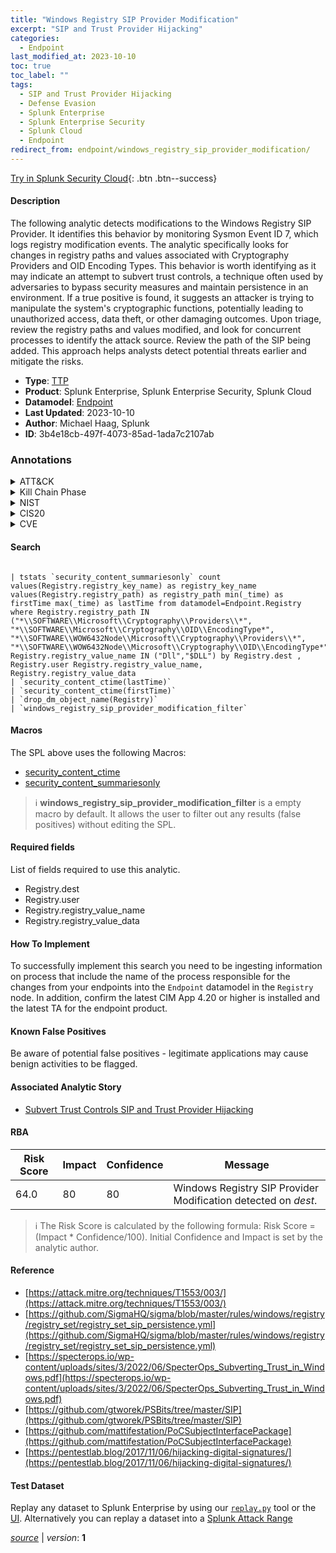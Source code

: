 ```yaml
---
title: "Windows Registry SIP Provider Modification"
excerpt: "SIP and Trust Provider Hijacking"
categories:
  - Endpoint
last_modified_at: 2023-10-10
toc: true
toc_label: ""
tags:
  - SIP and Trust Provider Hijacking
  - Defense Evasion
  - Splunk Enterprise
  - Splunk Enterprise Security
  - Splunk Cloud
  - Endpoint
redirect_from: endpoint/windows_registry_sip_provider_modification/
---
```




[Try in Splunk Security Cloud](https://www.splunk.com/en_us/cyber-security.html){: .btn .btn--success}

#### Description

The following analytic detects modifications to the Windows Registry SIP Provider. It identifies this behavior by monitoring Sysmon Event ID 7, which logs registry modification events. The analytic specifically looks for changes in registry paths and values associated with Cryptography Providers and OID Encoding Types. This behavior is worth identifying as it may indicate an attempt to subvert trust controls, a technique often used by adversaries to bypass security measures and maintain persistence in an environment. If a true positive is found, it suggests an attacker is trying to manipulate the system&#39;s cryptographic functions, potentially leading to unauthorized access, data theft, or other damaging outcomes. Upon triage, review the registry paths and values modified, and look for concurrent processes to identify the attack source. Review the path of the SIP being added. This approach helps analysts detect potential threats earlier and mitigate the risks.

- **Type**: [TTP](https://github.com/splunk/security_content/wiki/Detection-Analytic-Types)
- **Product**: Splunk Enterprise, Splunk Enterprise Security, Splunk Cloud
- **Datamodel**: [Endpoint](https://docs.splunk.com/Documentation/CIM/latest/User/Endpoint)
- **Last Updated**: 2023-10-10
- **Author**: Michael Haag, Splunk
- **ID**: 3b4e18cb-497f-4073-85ad-1ada7c2107ab

### Annotations
<details>
  <summary>ATT&CK</summary>

<div markdown="1">

#### [ATT&CK](https://attack.mitre.org/)

| ID          | Technique   | Tactic         |
| ----------- | ----------- |--------------- |
| [T1553.003](https://attack.mitre.org/techniques/T1553/003/) | SIP and Trust Provider Hijacking | Defense Evasion |

</div>
</details>


<details>
  <summary>Kill Chain Phase</summary>

<div markdown="1">

* Exploitation


</div>
</details>


<details>
  <summary>NIST</summary>

<div markdown="1">

* DE.CM



</div>
</details>

<details>
  <summary>CIS20</summary>

<div markdown="1">

* CIS 10



</div>
</details>

<details>
  <summary>CVE</summary>

<div markdown="1">


</div>
</details>


#### Search

```

| tstats `security_content_summariesonly` count values(Registry.registry_key_name) as registry_key_name values(Registry.registry_path) as registry_path min(_time) as firstTime max(_time) as lastTime from datamodel=Endpoint.Registry where Registry.registry_path IN ("*\\SOFTWARE\\Microsoft\\Cryptography\\Providers\\*", "*\\SOFTWARE\\Microsoft\\Cryptography\\OID\\EncodingType*", "*\\SOFTWARE\\WOW6432Node\\Microsoft\\Cryptography\\Providers\\*", "*\\SOFTWARE\\WOW6432Node\\Microsoft\\Cryptography\\OID\\EncodingType*") Registry.registry_value_name IN ("Dll","$DLL") by Registry.dest , Registry.user Registry.registry_value_name, Registry.registry_value_data 
| `security_content_ctime(lastTime)` 
| `security_content_ctime(firstTime)` 
| `drop_dm_object_name(Registry)`
| `windows_registry_sip_provider_modification_filter`
```

#### Macros
The SPL above uses the following Macros:
* [security_content_ctime](https://github.com/splunk/security_content/blob/develop/macros/security_content_ctime.yml)
* [security_content_summariesonly](https://github.com/splunk/security_content/blob/develop/macros/security_content_summariesonly.yml)

> :information_source:
> **windows_registry_sip_provider_modification_filter** is a empty macro by default. It allows the user to filter out any results (false positives) without editing the SPL.



#### Required fields
List of fields required to use this analytic.
* Registry.dest
* Registry.user
* Registry.registry_value_name
* Registry.registry_value_data



#### How To Implement
To successfully implement this search you need to be ingesting information on process that include the name of the process responsible for the changes from your endpoints into the `Endpoint` datamodel in the `Registry` node. In addition, confirm the latest CIM App 4.20 or higher is installed and the latest TA for the endpoint product.
#### Known False Positives
Be aware of potential false positives - legitimate applications may cause benign activities to be flagged.

#### Associated Analytic Story
* [Subvert Trust Controls SIP and Trust Provider Hijacking](/stories/subvert_trust_controls_sip_and_trust_provider_hijacking)




#### RBA

| Risk Score  | Impact      | Confidence   | Message      |
| ----------- | ----------- |--------------|--------------|
| 64.0 | 80 | 80 | Windows Registry SIP Provider Modification detected on $dest$. |


> :information_source:
> The Risk Score is calculated by the following formula: Risk Score = (Impact * Confidence/100). Initial Confidence and Impact is set by the analytic author.


#### Reference

* [https://attack.mitre.org/techniques/T1553/003/](https://attack.mitre.org/techniques/T1553/003/)
* [https://github.com/SigmaHQ/sigma/blob/master/rules/windows/registry/registry_set/registry_set_sip_persistence.yml](https://github.com/SigmaHQ/sigma/blob/master/rules/windows/registry/registry_set/registry_set_sip_persistence.yml)
* [https://specterops.io/wp-content/uploads/sites/3/2022/06/SpecterOps_Subverting_Trust_in_Windows.pdf](https://specterops.io/wp-content/uploads/sites/3/2022/06/SpecterOps_Subverting_Trust_in_Windows.pdf)
* [https://github.com/gtworek/PSBits/tree/master/SIP](https://github.com/gtworek/PSBits/tree/master/SIP)
* [https://github.com/mattifestation/PoCSubjectInterfacePackage](https://github.com/mattifestation/PoCSubjectInterfacePackage)
* [https://pentestlab.blog/2017/11/06/hijacking-digital-signatures/](https://pentestlab.blog/2017/11/06/hijacking-digital-signatures/)



#### Test Dataset
Replay any dataset to Splunk Enterprise by using our [`replay.py`](https://github.com/splunk/attack_data#using-replaypy) tool or the [UI](https://github.com/splunk/attack_data#using-ui).
Alternatively you can replay a dataset into a [Splunk Attack Range](https://github.com/splunk/attack_range#replay-dumps-into-attack-range-splunk-server)




[*source*](https://github.com/splunk/security_content/tree/develop/detections/endpoint/windows_registry_sip_provider_modification.yml) \| *version*: **1**